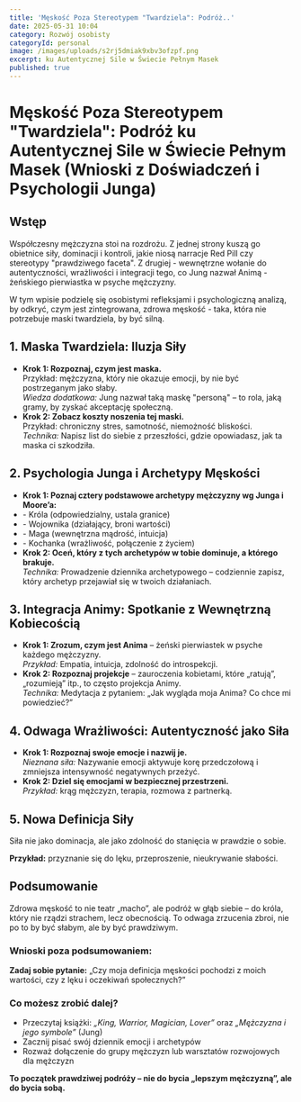```yaml
---
title: 'Męskość Poza Stereotypem "Twardziela": Podróż..'
date: 2025-05-31 10:04
category: Rozwój osobisty
categoryId: personal
image: /images/uploads/s2rj5dmiak9xbv3ofzpf.png
excerpt: ku Autentycznej Sile w Świecie Pełnym Masek
published: true
---
```

<h1>Męskość Poza Stereotypem "Twardziela": Podróż ku Autentycznej Sile w Świecie Pełnym Masek (Wnioski z Doświadczeń i Psychologii Junga)</h1>

<h2>Wstęp</h2>

<p>Współczesny mężczyzna stoi na rozdrożu. Z jednej strony kuszą go obietnice siły, dominacji i kontroli, jakie niosą narracje Red Pill czy stereotypy "prawdziwego faceta". Z drugiej - wewnętrzne wołanie do autentyczności, wrażliwości i integracji tego, co Jung nazwał Animą - żeńskiego pierwiastka w psyche mężczyzny.</p>

<p>W tym wpisie podzielę się osobistymi refleksjami i psychologiczną analizą, by odkryć, czym jest zintegrowana, zdrowa męskość - taka, która nie potrzebuje maski twardziela, by być silną.</p>

<h2>1. Maska Twardziela: Iluzja Siły</h2>

<ul>

  <li><strong>Krok 1: Rozpoznaj, czym jest maska.</strong><br>Przykład: mężczyzna, który nie okazuje emocji, by nie być postrzeganym jako słaby.<br><em>Wiedza dodatkowa:</em> Jung nazwał taką maskę "personą" – to rola, jaką gramy, by zyskać akceptację społeczną.</li>

  <li><strong>Krok 2: Zobacz koszty noszenia tej maski.</strong><br>Przykład: chroniczny stres, samotność, niemożność bliskości.<br><em>Technika:</em> Napisz list do siebie z przeszłości, gdzie opowiadasz, jak ta maska ci szkodziła.</li>

</ul>

<h2>2. Psychologia Junga i Archetypy Męskości</h2>

<ul>

  <li><strong>Krok 1: Poznaj cztery podstawowe archetypy mężczyzny wg Junga i Moore’a:</strong>



 <li>- Króla (odpowiedzialny, ustala granice)</li>

 <li>- Wojownika (działający, broni wartości)</li>

 <li>- Maga (wewnętrzna mądrość, intuicja)</li>

 <li>- Kochanka (wrażliwość, połączenie z życiem)</li>

  </li>

  <li><strong>Krok 2: Oceń, który z tych archetypów w tobie dominuje, a którego brakuje.</strong><br><em>Technika:</em> Prowadzenie dziennika archetypowego – codziennie zapisz, który archetyp przejawiał się w twoich działaniach.</li>

</ul>

<h2>3. Integracja Animy: Spotkanie z Wewnętrzną Kobiecością</h2>

<ul>

  <li><strong>Krok 1: Zrozum, czym jest Anima</strong> – żeński pierwiastek w psyche każdego mężczyzny.<br><em>Przykład:</em> Empatia, intuicja, zdolność do introspekcji.</li>

  <li><strong>Krok 2: Rozpoznaj projekcje</strong> – zauroczenia kobietami, które „ratują”, „rozumieją” itp., to często projekcja Animy.<br><em>Technika:</em> Medytacja z pytaniem: „Jak wygląda moja Anima? Co chce mi powiedzieć?”</li>

</ul>

<h2>4. Odwaga Wrażliwości: Autentyczność jako Siła</h2>

<ul>

  <li><strong>Krok 1: Rozpoznaj swoje emocje i nazwij je.</strong><br><em>Nieznana siła:</em> Nazywanie emocji aktywuje korę przedczołową i zmniejsza intensywność negatywnych przeżyć.</li>

  <li><strong>Krok 2: Dziel się emocjami w bezpiecznej przestrzeni.</strong><br><em>Przykład:</em> krąg mężczyzn, terapia, rozmowa z partnerką.</li>

</ul>

<h2>5. Nowa Definicja Siły</h2>

<p>Siła nie jako dominacja, ale jako zdolność do stanięcia w prawdzie o sobie.</p>

<p><strong>Przykład:</strong> przyznanie się do lęku, przeproszenie, nieukrywanie słabości.</p>

<h2>Podsumowanie</h2>

<p>Zdrowa męskość to nie teatr „macho”, ale podróż w głąb siebie – do króla, który nie rządzi strachem, lecz obecnością. To odwaga zrzucenia zbroi, nie po to by być słabym, ale by być prawdziwym.</p>

<h3>Wnioski poza podsumowaniem:</h3>

<p><strong>Zadaj sobie pytanie:</strong> „Czy moja definicja męskości pochodzi z moich wartości, czy z lęku i oczekiwań społecznych?”</p>

<h3>Co możesz zrobić dalej?</h3>

<ul>

  <li>Przeczytaj książki: <em>„King, Warrior, Magician, Lover”</em> oraz <em>„Mężczyzna i jego symbole”</em> (Jung)</li>

  <li>Zacznij pisać swój dziennik emocji i archetypów</li>

  <li>Rozważ dołączenie do grupy mężczyzn lub warsztatów rozwojowych dla mężczyzn</li>

</ul>

<p><strong>To początek prawdziwej podróży – nie do bycia „lepszym mężczyzną”, ale do bycia sobą.</strong></p>
